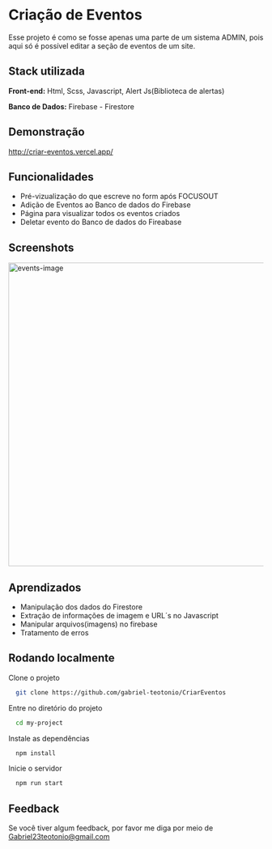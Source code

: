 
# Criação de Eventos

Esse projeto é como se fosse apenas uma parte de um sistema ADMIN,
pois aqui só é possível editar a seção de eventos de um site.


## Stack utilizada

**Front-end:** Html, Scss, Javascript, Alert Js(Biblioteca de alertas)

**Banco de Dados:** Firebase - Firestore


## Demonstração

http://criar-eventos.vercel.app/


## Funcionalidades

- Pré-vizualização do que escreve no form após FOCUSOUT
- Adição de Eventos ao Banco de dados do Firebase
- Página para visualizar todos os eventos criados
- Deletar evento do Banco de dados do Fireabase


## Screenshots

<img width="600" alt="events-image" src="https://user-images.githubusercontent.com/99752042/185934437-8609a179-aa32-4f79-842b-88e6a0338cc3.png">


## Aprendizados

- Manipulação dos dados do Firestore
- Extração de informações de imagem e URL´s no Javascript
- Manipular arquivos(imagens) no firebase
- Tratamento de erros
## Rodando localmente

Clone o projeto

```bash
  git clone https://github.com/gabriel-teotonio/CriarEventos
```

Entre no diretório do projeto

```bash
  cd my-project
```

Instale as dependências

```bash
  npm install
```

Inicie o servidor

```bash
  npm run start
```


## Feedback

Se você tiver algum feedback, por favor me diga por meio de Gabriel23teotonio@gmail.com

